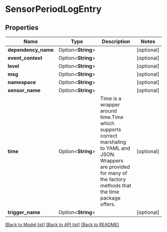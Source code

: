# SensorPeriodLogEntry

## Properties

Name | Type | Description | Notes
------------ | ------------- | ------------- | -------------
**dependency_name** | Option<**String**> |  | [optional]
**event_context** | Option<**String**> |  | [optional]
**level** | Option<**String**> |  | [optional]
**msg** | Option<**String**> |  | [optional]
**namespace** | Option<**String**> |  | [optional]
**sensor_name** | Option<**String**> |  | [optional]
**time** | Option<**String**> | Time is a wrapper around time.Time which supports correct marshaling to YAML and JSON.  Wrappers are provided for many of the factory methods that the time package offers. | [optional]
**trigger_name** | Option<**String**> |  | [optional]

[[Back to Model list]](../README.md#documentation-for-models) [[Back to API list]](../README.md#documentation-for-api-endpoints) [[Back to README]](../README.md)


